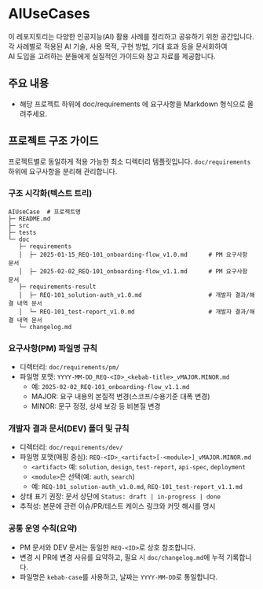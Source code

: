 # AIUseCases

이 레포지토리는 다양한 인공지능(AI) 활용 사례를 정리하고 공유하기 위한 공간입니다.  
각 사례별로 적용된 AI 기술, 사용 목적, 구현 방법, 기대 효과 등을 문서화하여  
AI 도입을 고려하는 분들에게 실질적인 가이드와 참고 자료를 제공합니다.

## 주요 내용
- 해당 프로젝트 하위에 doc/requirements 에 요구사항을 Markdown 형식으로 올려주세요.


## 프로젝트 구조 가이드
프로젝트별로 동일하게 적용 가능한 최소 디렉터리 템플릿입니다. `doc/requirements` 하위에 요구사항을 분리해 관리합니다.

### 구조 시각화(텍스트 트리)
```text
AIUseCase  # 프로젝트명
├─ README.md
├─ src
├─ tests
└─ doc
   ├─ requirements
   │  ├─ 2025-01-15_REQ-101_onboarding-flow_v1.0.md      # PM 요구사항 문서
   │  ├─ 2025-02-02_REQ-101_onboarding-flow_v1.1.md      # PM 요구사항 문서
   ├─ requirements-result
   │  ├─ REQ-101_solution-auth_v1.0.md                   # 개발자 결과/해결 내역 문서
   │  └─ REQ-101_test-report_v1.0.md                     # 개발자 결과/해결 내역 문서
   └─ changelog.md
```

### 요구사항(PM) 파일명 규칙
- 디렉터리: `doc/requirements/pm/`
- 파일명 포맷: `YYYY-MM-DD_REQ-<ID>_<kebab-title>_vMAJOR.MINOR.md`
  - 예: `2025-02-02_REQ-101_onboarding-flow_v1.1.md`
  - MAJOR: 요구 내용의 본질적 변경(스코프/수용기준 대폭 변경)
  - MINOR: 문구 정정, 상세 보강 등 비본질 변경

### 개발자 결과 문서(DEV) 폴더 및 규칙
- 디렉터리: `doc/requirements/dev/`
- 파일명 포맷(매핑 중심): `REQ-<ID>_<artifact>[-<module>]_vMAJOR.MINOR.md`
  - `<artifact>` 예: `solution`, `design`, `test-report`, `api-spec`, `deployment`
  - `<module>`은 선택(예: `auth`, `search`)
  - 예: `REQ-101_solution-auth_v1.0.md`, `REQ-101_test-report_v1.1.md`
- 상태 표기 권장: 문서 상단에 `Status: draft | in-progress | done`
- 추적성: 본문에 관련 이슈/PR/테스트 케이스 링크와 커밋 해시를 명시

### 공통 운영 수칙(요약)
- PM 문서와 DEV 문서는 동일한 `REQ-<ID>`로 상호 참조합니다.
- 변경 시 PR에 변경 사유를 요약하고, 필요 시 `doc/changelog.md`에 누적 기록합니다.
- 파일명은 `kebab-case`를 사용하고, 날짜는 `YYYY-MM-DD`로 통일합니다.
